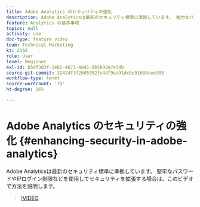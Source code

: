 ```yaml
---
title: Adobe Analytics のセキュリティの強化
description: Adobe Analyticsは最新のセキュリティ標準に準拠しています。 強力なパスワードやIPログイン制限などを使用してセキュリティを拡張する場合は、このビデオで方法を説明します。
feature: Analytics の基本事項
topics: null
activity: use
doc-type: feature video
team: Technical Marketing
kt: 2366
role: User
level: Beginner
exl-id: b50f383f-2eb2-4671-a841-0b5b98a7e3db
source-git-commit: 32424f3f2b05952fe4df9ea91dcbe51684cee905
workflow-type: tm+mt
source-wordcount: '75'
ht-degree: 16%

---
```


# Adobe Analytics のセキュリティの強化 {#enhancing-security-in-adobe-analytics}

Adobe Analyticsは最新のセキュリティ標準に準拠しています。 堅牢なパスワードやIPログイン制限などを使用してセキュリティを拡張する場合は、このビデオで方法を説明します。

>[!VIDEO](https://video.tv.adobe.com/v/25458/?quality=12)
